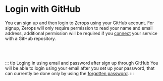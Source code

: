 # Login with GitHub

You can sign up and then login to Zerops using your GitHub account. For signup, Zerops will only require permission to read your name and email address, additional permission will be required if you [connect](/documentation/github/github-integration.html) your service with a GitHub repository.

<br/><br/>

::: tip Loging in using email and password after sign up through GitHub
You will be able to login using your email after you set up your password, that can currently be done only by using the [forgotten password](https://app.zerops.dev/forgotten-password).
:::
